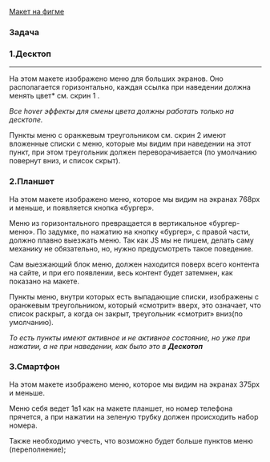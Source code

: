 [Макет на фигме](https://www.figma.com/file/a8Z21nanfYQ7JnYItyhcns/Untitled)
### Задача
### 1.Десктоп
____
На этом макете изображено меню для больших экранов. Оно располагается горизонтально, каждая ссылка при наведении должна менять цвет* см. скрин 1 . 
    
  *Все hover эффекты для смены цвета должны работать только на десктопе.*

Пункты меню с оранжевым треугольником см. скрин  2  имеют вложенные списки с меню, которые мы видим при наведении на этот пункт, при этом треугольник должен переворачивается (по умолчанию повернут вниз, и список скрыт).
### 2.Планшет
 На этом макете изображено меню, которое мы видим на экранах 768px и меньше, и появляется кнопка «бургер». 

Меню из горизонтального превращается в вертикальное «бургер-меню». По задумке, по нажатию на кнопку «бургер», с правой части, должно плавно выезжать меню. Так как JS мы не пишем, делать саму механику не обязательно, но, нужно предусмотреть такое поведение. 


Сам выезжающий блок меню, должен находится поверх всего контента на сайте, и при его появлении, весь контент будет затемнен, как показано на макете. 

Пункты меню, внутри которых есть выпадающие списки, изображены с оранжевым треугольником, который «смотрит» вверх, это означает, что список раскрыт, а когда он закрыт, треугольник «смотрит» вниз(по умолчанию). 

*То есть пункты имеют активное и не активное состояние, но уже при нажатии, а не при наведении, как было это в __Дескотоп__*

### 3.Смартфон

На этом макете изображено меню, которое мы видим на экранах 375px и меньше.

 Меню себя ведет 1в1 как на макете планшет, но номер телефона прячется, а при нажатии на зеленую трубку должен происходить набор номера. 

Также необходимо учесть, что возможно будет больше пунктов меню (переполнение);

